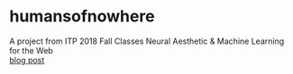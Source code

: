 # humansofnowhere<br/>
A project from ITP 2018 Fall Classes Neural Aesthetic & Machine Learning for the Web<br/>
[blog post](https://medium.com/@dongphilyoo/how-to-train-pix2pix-model-and-generating-on-the-web-with-ml5-js-87d879fb4224)
